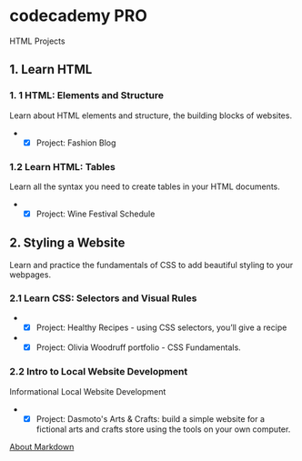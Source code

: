 # codecademy PRO
HTML Projects

## 1. Learn HTML 
### 1. 1 HTML: Elements and Structure 
Learn about HTML elements and structure, the building blocks of websites.
- - [x] Project: Fashion Blog 
### 1.2 Learn HTML: Tables
Learn all the syntax you need to create tables in your HTML documents.
- - [x] Project: Wine Festival Schedule

## 2. Styling a Website 
Learn and practice the fundamentals of CSS to add beautiful styling to your webpages. 
### 2.1 Learn CSS: Selectors and Visual Rules 
- - [x] Project: Healthy Recipes - using CSS selectors, you’ll give a recipe 
- - [x] Project: Olivia Woodruff portfolio - CSS Fundamentals. 
### 2.2 Intro to Local Website Development 
Informational Local Website Development
- - [x] Project: Dasmoto's Arts & Crafts: build a simple website for a fictional arts and crafts store using the tools on your own computer.

[About Markdown](https://www.markdownguide.org/cheat-sheet)





